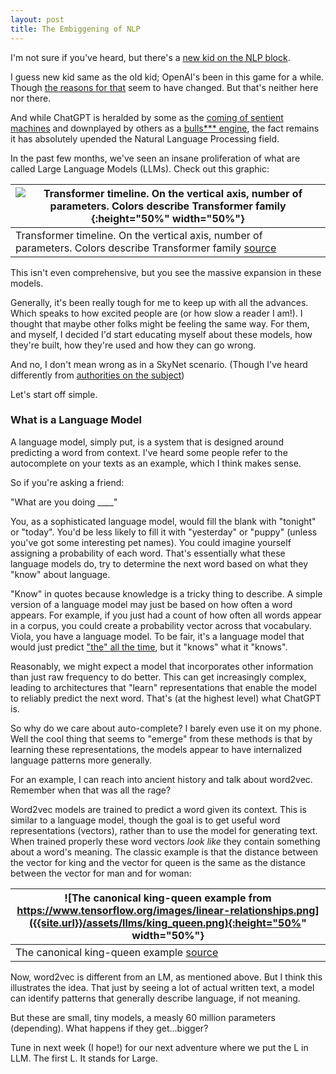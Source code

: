 ```yaml
---
layout: post
title: The Embiggening of NLP
---
```


I'm not sure if you've heard, but there's a [new kid on the NLP block](https://chat.openai.com/).

I guess new kid same as the old kid; OpenAI's been in this game for a while.  Though [the reasons for that](https://www.technologyreview.com/2020/02/17/844721/ai-openai-moonshot-elon-musk-sam-altman-greg-brockman-messy-secretive-reality/) seem to have changed.  But that's neither here nor there.

And while ChatGPT is heralded by some as the [coming of sentient machines](https://www.independent.co.uk/tech/artificial-intelligence-conciousness-ai-deepmind-b2017393.html) and downplayed by others as a [bulls*** engine](https://www.transformingsociety.co.uk/2023/02/10/chatgpt-the-worlds-largest-bullshit-machine/), the fact remains it has absolutely upended the Natural Language Processing field.

In the past few months, we've seen an insane proliferation of what are called Large Language Models (LLMs).  Check out this graphic:

| ![Transformer timeline. On the vertical axis, number of parameters. Colors describe Transformer family]({{site.url}}/assets/llms/llm_timeline.png){:height="50%" width="50%"} |
|-------------------------------------------------------------------------------------------------------------------------------------------------------------------------------| 
| Transformer timeline. On the vertical axis, number of parameters. Colors describe Transformer family [source](https://arxiv.org/abs/2302.07730)                                                               | 

This isn't even comprehensive, but you see the massive expansion in these models.

Generally, it's been really tough for me to keep up with all the advances.  Which speaks to how excited people are (or how slow a reader I am!).  I thought that maybe other folks might be feeling the same way.  For them, and myself, I decided I'd start educating myself about these models, how they're built, how they're used and how they can go wrong.

And no, I don't mean wrong as in a SkyNet scenario.  (Though I've heard differently from [authorities on the subject](https://nypost.com/2023/07/02/arnold-schwarzenegger-claims-ai-from-terminator-has-become-a-reality/))

Let's start off simple.

<h3> What is a Language Model </h3>
A language model, simply put, is a system that is designed around predicting a word from context.  I've heard some people refer to the autocomplete on your texts as an example, which I think makes sense.

So if you're asking a friend:

"What are you doing ____"

You, as a sophisticated language model, would fill the blank with "tonight" or "today".  You'd be less likely to fill it with "yesterday" or "puppy" (unless you've got some interesting pet names).  You could imagine yourself assigning a probability of each word.  That's essentially what these language models do, try to determine the next word based on what they "know" about language.

"Know" in quotes because knowledge is a tricky thing to describe.  A simple version of a language model may just be based on how often a word appears.  For example, if you just had a count of how often all words appear in a corpus, you could create a probability vector across that vocabulary.  Viola, you have a language model.  To be fair, it's a language model that would just predict ["the" all the time](https://en.wikipedia.org/wiki/Most_common_words_in_English), but it "knows" what it "knows".

Reasonably, we might expect a model that incorporates other information than just raw frequency to do better.  This can get increasingly complex, leading to architectures that "learn" representations that enable the model to reliably predict the next word.  That's (at the highest level) what ChatGPT is.

So why do we care about auto-complete? I barely even use it on my phone.  Well the cool thing that seems to "emerge" from these methods is that by learning these representations, the models appear to have internalized language patterns more generally.

For an example, I can reach into ancient history and talk about word2vec.  Remember when that was all the rage?

Word2vec models are trained to predict a word given its context.  This is similar to a language model, though the goal is to get useful word representations (vectors), rather than to use the model for generating text.  When trained properly these word vectors _look like_ they contain something about a word's meaning.  The classic example is that the distance between the vector for king and the vector for queen is the same as the distance between the vector for man and for woman:

| ![The canonical king-queen example from https://www.tensorflow.org/images/linear-relationships.png]({{site.url}}/assets/llms/king_queen.png){:height="50%" width="50%"} |
|-------------------------------------------------------------------------------------------------------------------------------------------------------------------------| 
| The canonical king-queen example [source](https://www.tensorflow.org/images/linear-relationships.png)|

Now, word2vec is different from an LM, as mentioned above.  But I think this illustrates the idea.  That just by seeing a lot of actual written text, a model can identify patterns that generally describe language, if not meaning. 

But these are small, tiny models, a measly 60 million parameters (depending).  What happens if they get...bigger?  

Tune in next week (I hope!) for our next adventure where we put the L in LLM.  The first L.  It stands for Large.